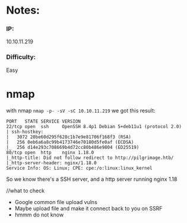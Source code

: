 # Notes:
### IP: 
10.10.11.219
### Difficulty:
Easy

# nmap
with nmap `nmap -p- -sV -sC 10.10.11.219` we got this result:
```
PORT   STATE SERVICE VERSION
22/tcp open  ssh     OpenSSH 8.4p1 Debian 5+deb11u1 (protocol 2.0)
| ssh-hostkey: 
|   3072 20be60d295f628c1b7e9e81706f168f3 (RSA)
|   256 0eb6a6a8c99b4173746e70180d5fe0af (ECDSA)
|_  256 d14e293c708669b4d72cc80b486e9804 (ED25519)
80/tcp open  http    nginx 1.18.0
|_http-title: Did not follow redirect to http://pilgrimage.htb/
|_http-server-header: nginx/1.18.0
Service Info: OS: Linux; CPE: cpe:/o:linux:linux_kernel

```

So we know there's a SSH server, and a http server running nginx 1.18

//what to check

- Google common file upload vulns
- Maybe upload file and make it connect back to you on SSRF
- hmmm do not know

